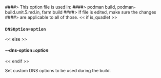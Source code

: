 ####> This option file is used in:
####>   podman build, podman-build.unit.5.md.in, farm build
####> If file is edited, make sure the changes
####> are applicable to all of those.
<< if is_quadlet >>
### `DNSOption=option`
<< else >>
#### **--dns-option**=*option*
<< endif >>

Set custom DNS options to be used during the build.
